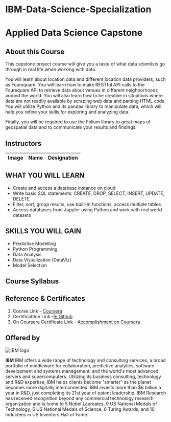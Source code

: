# IBM-Data-Science-Specialization

# Applied Data Science Capstone
## About this Course
This capstone project course will give you a taste of what data scientists go through in real life when working with data. 

You will learn about location data and different location data providers, such as Foursquare. You will learn how to make RESTful API calls to the Foursquare API to retrieve data about venues in different neighborhoods around the world. You will also learn how to be creative in situations where data are not readily available by scraping web data and parsing HTML code. You will utilize Python and its pandas library to manipulate data, which will help you refine your skills for exploring and analyzing data. 

Finally, you will be required to use the Folium library to great maps of geospatial data and to communicate your results and findings.


## Instructors
| **Image**        | **Name**           | **Designation**  |
| :-------------: |:-------------:|:-----:|
 
## WHAT YOU WILL LEARN
* Create and access a database instance on cloud
* Write basic SQL statements: CREATE, DROP, SELECT, INSERT, UPDATE, DELETE
* Filter, sort, group results, use built-in functions, access multiple tables
* Access databases from Jupyter using Python and work with real world datasets

## SKILLS YOU WILL GAIN
* Predictive Modelling
* Python Programming
* Data Analysis
* Data Visualization (DataViz)
* Model Selection

## Course Syllabus
 
 
## Reference & Certificates
1. Course Link - [Coursera]( )
2. Certificattion Link -[In Github]( )
3. On Coursera Certificate Link - [Accomplishment on Coursera]()

## Offered by
![IBM logo](https://github.com/Ashleshk/IBM-Data-Science-Specialization-Coursera/blob/master/IBM-Logo-Blk---Square.png)

**IBM**
IBM offers a wide range of technology and consulting services; a broad portfolio of middleware for collaboration, predictive analytics, software development and systems management; and the world's most advanced servers and supercomputers. Utilizing its business consulting, technology and R&D expertise, IBM helps clients become "smarter" as the planet becomes more digitally interconnected. IBM invests more than $6 billion a year in R&D, just completing its 21st year of patent leadership. IBM Research has received recognition beyond any commercial technology research organization and is home to 5 Nobel Laureates, 9 US National Medals of Technology, 5 US National Medals of Science, 6 Turing Awards, and 10 Inductees in US Inventors Hall of Fame.